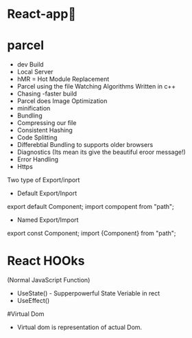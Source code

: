# React-app🚀
# parcel
- dev Build
- Local Server
- hMR = Hot Module Replacement
-  Parcel using the file Watching  Algorithms Written in c++
- Chasing -faster build
- Parcel does Image Optimization 
- minification
- Bundling
- Compressing our file
- Consistent Hashing
- Code Splitting
- Differebtial Bundling to supports older browsers
- Diagnostics (Its mean its give the beautiful eroor message!)
- Error Handling
- Https

Two type of Export/inport

- Default Export/Inport

export default Component;
import compopent from "path";

- Named Export/Import

export const Component;
import {Component} from "path";

# React HOOks
(Normal JavaScript Function)

- UseState() - Supperpowerful State Veriable in rect
- UseEffect()

#Virtual Dom
- Virtual dom is representation of actual Dom.


